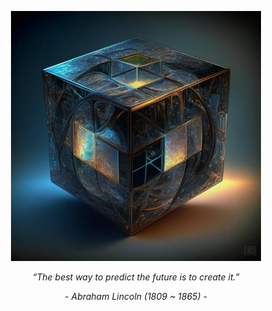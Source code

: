 <p align="center">
  <img src="./profile.jfif" width="400" height="400">
</p>
<p align="center"><i>“The best way to predict the future is to create it.”</i></p>
<p align="center"><i>- Abraham Lincoln (1809 ~ 1865) -</i></p>